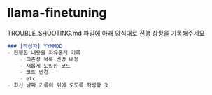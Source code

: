 # llama-finetuning

TROUBLE_SHOOTING.md 파일에 아래 양식대로 진행 상황을 기록해주세요

```md
### [작성자] YYMMDD
- 진행한 내용을 자유롭게 기록
    - 의존성 목록 변경 내용
    - 새롭게 도입한 코드
    - 코드 변경 
    - etc
- 최신 날짜 기록이 위에 오도록 작성할 것
```